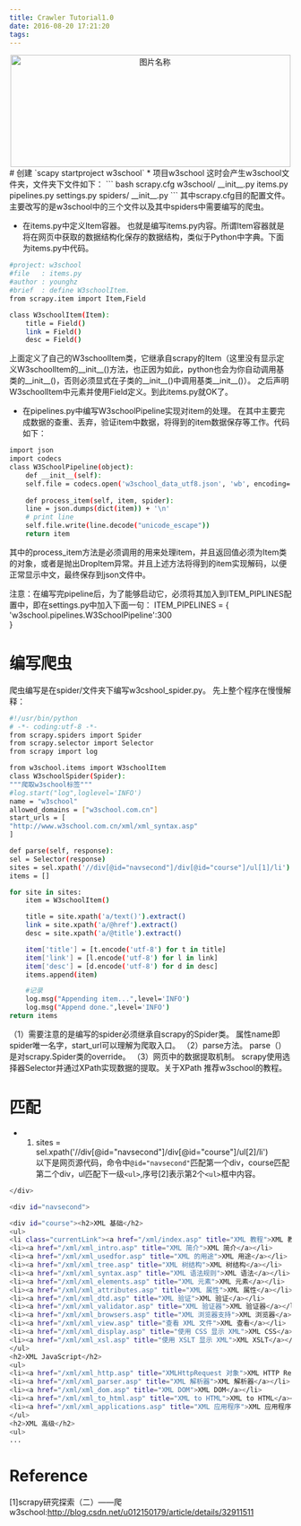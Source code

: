 ```yaml
---
title: Crawler Tutorial1.0
date: 2016-08-20 17:21:20
tags:
---
```

<div align="center">
<img src="/images/zhizhuwang.jpg" width = "500" height = "200" alt="图片名称" align=center />
</div>
# 创建
`scapy startproject w3school`
* 项目w3school
这时会产生w3school文件夹，文件夹下文件如下：
``` bash
scrapy.cfg  
w3school/  
    __init__.py  
    items.py  
    pipelines.py  
    settings.py  
    spiders/  
	__init__.py
```
其中scrapy.cfg目的配置文件。主要改写的是w3school中的三个文件以及其中spiders中需要编写的爬虫。

* 在items.py中定义Item容器。
也就是编写items.py内容。所谓Item容器就是将在网页中获取的数据结构化保存的数据结构，类似于Python中字典。下面为items.py中代码。
``` bash
#project: w3school  
#file   : items.py  
#author : younghz  
#brief  : define W3schoolItem.  
from scrapy.item import Item,Field  

class W3schoolItem(Item):  
	title = Field()  
	link = Field()  
	desc = Field()  
```
上面定义了自己的W3schoolItem类，它继承自scrapy的Item（这里没有显示定义W3schoolItem的__init__()方法，也正因为如此，python也会为你自动调用基类的__init__()，否则必须显式在子类的__init__()中调用基类__init__()）。
之后声明W3schoolItem中元素并使用Field定义。到此items.py就OK了。


* 在pipelines.py中编写W3schoolPipeline实现对item的处理。
在其中主要完成数据的查重、丢弃，验证item中数据，将得到的item数据保存等工作。代码如下：
``` bash
import json  
import codecs    
class W3SchoolPipeline(object):  
    def __init__(self):  
	self.file = codecs.open('w3school_data_utf8.json', 'wb', encoding='utf-8')  
  
    def process_item(self, item, spider):  
	line = json.dumps(dict(item)) + '\n'  
	# print line  
	self.file.write(line.decode("unicode_escape"))  
	return item  
```
其中的process_item方法是必须调用的用来处理item，并且返回值必须为Item类的对象，或者是抛出DropItem异常。并且上述方法将得到的item实现解码，以便正常显示中文，最终保存到json文件中。

注意：在编写完pipeline后，为了能够启动它，必须将其加入到ITEM_PIPLINES配置中，即在settings.py中加入下面一句：
ITEM_PIPELINES = {  
    'w3school.pipelines.W3SchoolPipeline':300  
}  

# 编写爬虫
爬虫编写是在spider/文件夹下编写w3cshool_spider.py。
先上整个程序在慢慢解释：
``` bash
#!/usr/bin/python  
# -*- coding:utf-8 -*-  
from scrapy.spiders import Spider  
from scrapy.selector import Selector  
from scrapy import log  

from w3school.items import W3schoolItem  
class W3schoolSpider(Spider):  
"""爬取w3school标签"""  
#log.start("log",loglevel='INFO')  
name = "w3school"  
allowed_domains = ["w3school.com.cn"]  
start_urls = [  
"http://www.w3school.com.cn/xml/xml_syntax.asp"  
]  

def parse(self, response):  
sel = Selector(response)  
sites = sel.xpath('//div[@id="navsecond"]/div[@id="course"]/ul[1]/li')  
items = []  

for site in sites:  
    item = W3schoolItem()  

    title = site.xpath('a/text()').extract()  
    link = site.xpath('a/@href').extract()  
    desc = site.xpath('a/@title').extract()  

    item['title'] = [t.encode('utf-8') for t in title]  
    item['link'] = [l.encode('utf-8') for l in link]  
    item['desc'] = [d.encode('utf-8') for d in desc]  
    items.append(item)  

    #记录  
    log.msg("Appending item...",level='INFO')  
    log.msg("Append done.",level='INFO')
return items
```
（1）需要注意的是编写的spider必须继承自scrapy的Spider类。
属性name即spider唯一名字，start_url可以理解为爬取入口。
（2）parse方法。
parse（）是对scrapy.Spider类的override。
（3）网页中的数据提取机制。
scrapy使用选择器Selector并通过XPath实现数据的提取。关于XPath 推荐w3school的教程。

# 匹配
* 1. sites = sel.xpath('//div[@id="navsecond"]/div[@id="course"]/ul[2]/li')  
以下是网页源代码，命令中`@id="navsecond"`匹配第一个div，course匹配第二个div，ul匹配下一级`<ul>`,序号[2]表示第2个`<ul>`框中内容。

``` bash
</div>

<div id="navsecond">

<div id="course"><h2>XML 基础</h2>
<ul>
<li class="currentLink"><a href="/xml/index.asp" title="XML 教程">XML 教程</a></li>
<li><a href="/xml/xml_intro.asp" title="XML 简介">XML 简介</a></li>
<li><a href="/xml/xml_usedfor.asp" title="XML 的用途">XML 用途</a></li>
<li><a href="/xml/xml_tree.asp" title="XML 树结构">XML 树结构</a></li>
<li><a href="/xml/xml_syntax.asp" title="XML 语法规则">XML 语法</a></li>
<li><a href="/xml/xml_elements.asp" title="XML 元素">XML 元素</a></li>
<li><a href="/xml/xml_attributes.asp" title="XML 属性">XML 属性</a></li>
<li><a href="/xml/xml_dtd.asp" title="XML 验证">XML 验证</a></li>
<li><a href="/xml/xml_validator.asp" title="XML 验证器">XML 验证器</a></li>
<li><a href="/xml/xml_browsers.asp" title="XML 浏览器支持">XML 浏览器</a></li>
<li><a href="/xml/xml_view.asp" title="查看 XML 文件">XML 查看</a></li>
<li><a href="/xml/xml_display.asp" title="使用 CSS 显示 XML">XML CSS</a></li>
<li><a href="/xml/xml_xsl.asp" title="使用 XSLT 显示 XML">XML XSLT</a></li>
</ul>
<h2>XML JavaScript</h2>
<ul>
<li><a href="/xml/xml_http.asp" title="XMLHttpRequest 对象">XML HTTP Request</a></li>
<li><a href="/xml/xml_parser.asp" title="XML 解析器">XML 解析器</a></li>
<li><a href="/xml/xml_dom.asp" title="XML DOM">XML DOM</a></li>
<li><a href="/xml/xml_to_html.asp" title="XML to HTML">XML to HTML</a></li>
<li><a href="/xml/xml_applications.asp" title="XML 应用程序">XML 应用程序</a></li>
</ul>
<h2>XML 高级</h2>
<ul>
...
```

# Reference
\[1\]scrapy研究探索（二）——爬w3school:http://blog.csdn.net/u012150179/article/details/32911511
